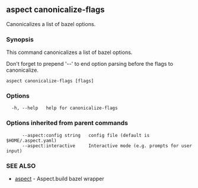 ## aspect canonicalize-flags

Canonicalizes a list of bazel options.

### Synopsis

This command canonicalizes a list of bazel options.

Don't forget to prepend  '--' to end option parsing before the flags to canonicalize.

```
aspect canonicalize-flags [flags]
```

### Options

```
  -h, --help   help for canonicalize-flags
```

### Options inherited from parent commands

```
      --aspect:config string   config file (default is $HOME/.aspect.yaml)
      --aspect:interactive     Interactive mode (e.g. prompts for user input)
```

### SEE ALSO

* [aspect](aspect.md)	 - Aspect.build bazel wrapper

